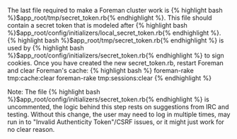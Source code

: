 
The last file required to make a Foreman cluster work is {% highlight bash %}$app_root/tmp/secret_token.rb{% endhighlight %}. This file should contain a secret token that is modeled after {% highlight bash %}$app_root/config/initializers/local\_secret\_token.rb{% endhighlight %}. {% highlight bash %}$app_root/tmp/secret_token.rb{% endhighlight %} is used by {% highlight bash %}$app_root/config/initializers/secret_token.rb{% endhighlight %} to sign cookies. Once you have created the new secret_token.rb, restart Foreman and clear Foreman's cache:
{% highlight bash %}
foreman-rake tmp:cache:clear
foreman-rake tmp:sessions:clear
{% endhighlight %}

Note: The file {% highlight bash %}$app_root/config/initializers/secret_token.rb{% endhighlight %} is uncommented, the logic behind this step rests on suggestions from IRC and testing. Without this change, the user may need to log in multiple times, may run in to "Invalid Authenticity Token"/CSRF issues, or it might just work for no clear reason. 
